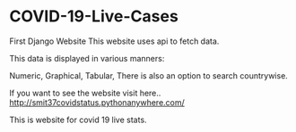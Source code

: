 # COVID-19-Live-Cases
First Django Website
This website uses api to fetch data.

This data is displayed in various manners:

Numeric, Graphical, Tabular,
There is also an option to search countrywise.

If you want to see the website visit here..
http://smit37covidstatus.pythonanywhere.com/

This is website for covid 19 live stats.

